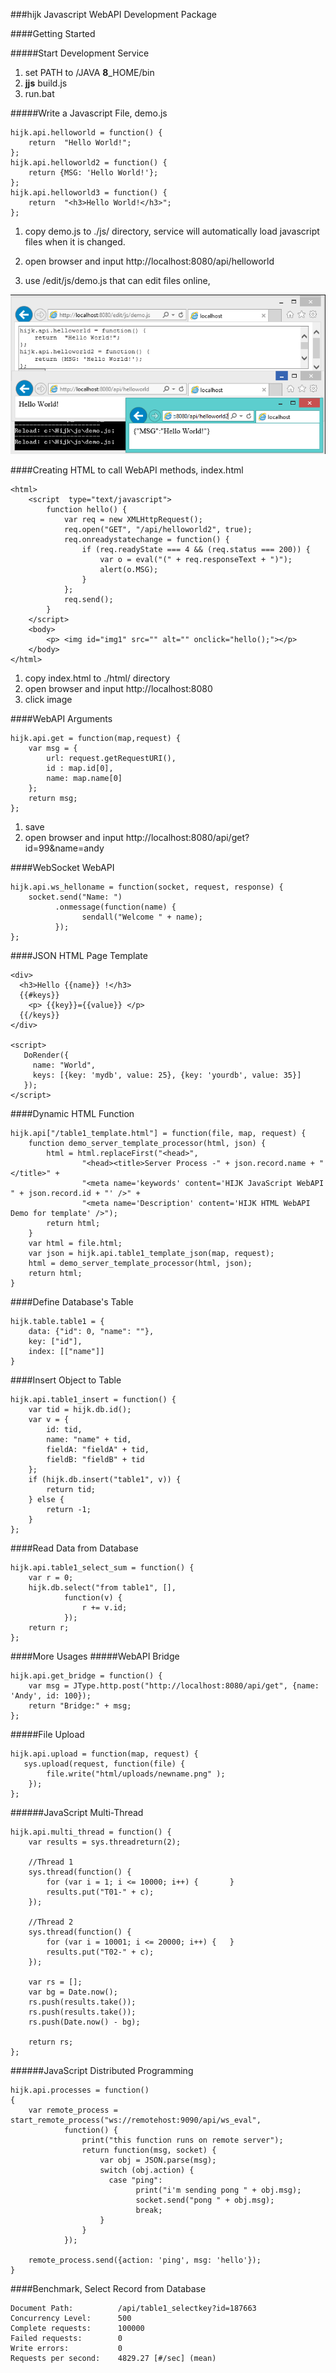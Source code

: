###hijk Javascript WebAPI Development Package

####Getting Started

#####Start Development Service

1. set PATH to /JAVA **8**_HOME/bin
2. **jjs** build.js
3. run.bat

#####Write a Javascript File, demo.js

```
hijk.api.helloworld = function() {
    return  "Hello World!";
};
hijk.api.helloworld2 = function() {
    return {MSG: 'Hello World!'};
};
hijk.api.helloworld3 = function() {
    return  "<h3>Hello World!</h3>";
};
```

1. copy demo.js to ./js/ directory, service will automatically load javascript files when it is changed.

2. open browser and input http://localhost:8080/api/helloworld

3. use /edit/js/demo.js that can edit files online, 

![PIC](https://github.com/iboxdb/hijk/raw/master/html/images/HIJK.png)

####Creating HTML to call WebAPI methods, index.html

```
<html> 
    <script  type="text/javascript">
        function hello() {
            var req = new XMLHttpRequest();
            req.open("GET", "/api/helloworld2", true);
            req.onreadystatechange = function() {
                if (req.readyState === 4 && (req.status === 200)) {
                    var o = eval("(" + req.responseText + ")");
                    alert(o.MSG);
                }
            };
            req.send();
        }
    </script>
    <body>
        <p> <img id="img1" src="" alt="" onclick="hello();"></p>
    </body>
</html>

```

1. copy index.html to ./html/ directory
2. open browser and input http://localhost:8080
3. click image

####WebAPI Arguments

```
hijk.api.get = function(map,request) {
    var msg = {
        url: request.getRequestURI(),
        id : map.id[0],
        name: map.name[0] 
    };
    return msg;
};
```

1. save
2. open browser and input http://localhost:8080/api/get?id=99&name=andy

####WebSocket WebAPI

```
hijk.api.ws_helloname = function(socket, request, response) {
    socket.send("Name: ")
          .onmessage(function(name) { 
                sendall("Welcome " + name); 
          });
};
```

####JSON HTML Page Template
```
<div>
  <h3>Hello {{name}} !</h3>
  {{#keys}}
    <p> {{key}}={{value}} </p>
  {{/keys}}
</div>

<script>
   DoRender({
     name: "World",
     keys: [{key: 'mydb', value: 25}, {key: 'yourdb', value: 35}]
   });
</script>     
```        

####Dynamic HTML Function
```
hijk.api["/table1_template.html"] = function(file, map, request) {
    function demo_server_template_processor(html, json) {
        html = html.replaceFirst("<head>",
                "<head><title>Server Process -" + json.record.name + "</title>" +
                "<meta name='keywords' content='HIJK JavaScript WebAPI " + json.record.id + "' />" +
                "<meta name='Description' content='HIJK HTML WebAPI Demo for template' />");
        return html;
    }
    var html = file.html;
    var json = hijk.api.table1_template_json(map, request);
    html = demo_server_template_processor(html, json);
    return html;
}
```

####Define Database's Table

```
hijk.table.table1 = {
    data: {"id": 0, "name": ""},
    key: ["id"],
    index: [["name"]]
}
```

####Insert Object to Table

```
hijk.api.table1_insert = function() {
    var tid = hijk.db.id();
    var v = {
        id: tid,
        name: "name" + tid,
        fieldA: "fieldA" + tid,
        fieldB: "fieldB" + tid
    };
    if (hijk.db.insert("table1", v)) {
        return tid;
    } else {
        return -1;
    }
};
```

####Read Data from Database

```
hijk.api.table1_select_sum = function() {
    var r = 0;
    hijk.db.select("from table1", [],
            function(v) {
                r += v.id; 
            });
    return r;
};
```

####More Usages
#####WebAPI Bridge

```
hijk.api.get_bridge = function() {
    var msg = JType.http.post("http://localhost:8080/api/get", {name: 'Andy', id: 100});
    return "Bridge:" + msg;
};
```

#####File Upload
```
hijk.api.upload = function(map, request) {
   sys.upload(request, function(file) { 
        file.write("html/uploads/newname.png" );
    });
};
```

######JavaScript Multi-Thread

```
hijk.api.multi_thread = function() {
    var results = sys.threadreturn(2);

    //Thread 1
    sys.thread(function() {
        for (var i = 1; i <= 10000; i++) {       }
        results.put("T01-" + c);
    });

    //Thread 2
    sys.thread(function() { 
        for (var i = 10001; i <= 20000; i++) {   }
        results.put("T02-" + c);
    });

    var rs = [];
    var bg = Date.now();
    rs.push(results.take());
    rs.push(results.take());
    rs.push(Date.now() - bg);

    return rs;
};
```

######JavaScript Distributed Programming

```
hijk.api.processes = function()
{
    var remote_process = start_remote_process("ws://remotehost:9090/api/ws_eval",
            function() {
                print("this function runs on remote server");
                return function(msg, socket) {
                    var obj = JSON.parse(msg);
                    switch (obj.action) {
                      case "ping":
                            print("i'm sending pong " + obj.msg);
                            socket.send("pong " + obj.msg);
                            break;
                    }
                }
            });
            
    remote_process.send({action: 'ping', msg: 'hello'});        
}            
```

####Benchmark, Select Record from Database

```
Document Path:          /api/table1_selectkey?id=187663
Concurrency Level:      500
Complete requests:      100000
Failed requests:        0
Write errors:           0
Requests per second:    4829.27 [#/sec] (mean)
```


